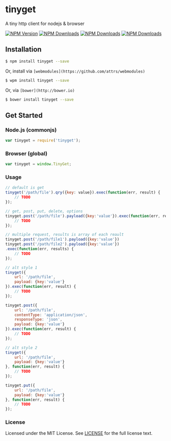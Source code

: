 # tinyget

A tiny http client for nodejs & browser

[![NPM Version][npm-version]][npm-url] [![NPM Downloads][npm-total]][npm-url] [![NPM Downloads][npm-month]][npm-url] [![NPM Downloads][license]][npm-url]

[npm-version]: https://img.shields.io/npm/v/tinyget.svg?style=flat
[npm-url]: https://npmjs.org/package/tinyget
[npm-total]: https://img.shields.io/npm/dt/tinyget.svg?style=flat
[npm-month]: https://img.shields.io/npm/dm/tinyget.svg?style=flat
[license]: https://img.shields.io/npm/l/tinyget.svg?style=flat


## Installation
```sh
$ npm install tinyget --save
```

Or, install via `[webmodules](https://github.com/attrs/webmodules)`
```sh
$ wpm install tinyget --save
```

Or, via `[bower](http://bower.io)`
```sh
$ bower install tinyget --save
```

## Get Started
### Node.js (commonjs)
```javascript
var tinyget = require('tinyget');
```

### Browser (global)
```javascript
var tinyget = window.TinyGet;
```

### Usage
```javascript
// default is get
tinyget('/path/file').qry({key: value}).exec(function(err, result) {
    // TODO
});

// get, post, put, delete, options
tinyget.post('/path/file').payload({key:'value'}).exec(function(err, result) {
    // TODO
});

// multiple request, results is array of each reault
tinyget.post('/path/file1').payload({key:'value'})
tinyget.post('/path/file2').payload({key:'value'})
.exec(function(err, results) {
    // TODO
});

// alt style 1
tinyget({
    url: '/path/file',
    payload: {key:'value'}
}).exec(function(err, result) {
    // TODO
});

tinyget.post({
    url: '/path/file',
    contentType: 'application/json',
    responseType: 'json',
    payload: {key:'value'}
}).exec(function(err, result) {
    // TODO
});

// alt style 2
tinyget({
    url: '/path/file',
    payload: {key:'value'}
}, function(err, result) {
    // TODO
});

tinyget.put({
    url: '/path/file',
    payload: {key:'value'}
}, function(err, result) {
    // TODO
});
```


### License
Licensed under the MIT License.
See [LICENSE](./LICENSE) for the full license text.
